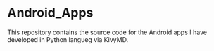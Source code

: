 # Android_Apps
This repository contains the source code for the Android apps I have developed in Python langueg via KivyMD.